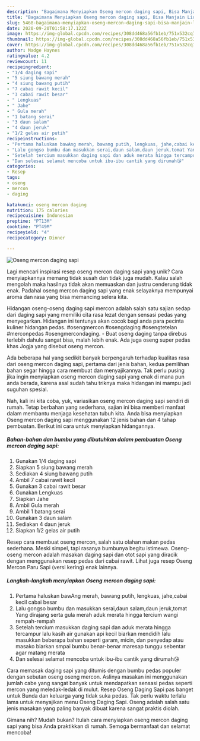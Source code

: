 ```yaml
---
description: "Bagaimana Menyiapkan Oseng mercon daging sapi, Bisa Manjain Lidah"
title: "Bagaimana Menyiapkan Oseng mercon daging sapi, Bisa Manjain Lidah"
slug: 5468-bagaimana-menyiapkan-oseng-mercon-daging-sapi-bisa-manjain-lidah
date: 2020-09-20T01:58:17.122Z
image: https://img-global.cpcdn.com/recipes/308dd468a56fb1eb/751x532cq70/oseng-mercon-daging-sapi-foto-resep-utama.jpg
thumbnail: https://img-global.cpcdn.com/recipes/308dd468a56fb1eb/751x532cq70/oseng-mercon-daging-sapi-foto-resep-utama.jpg
cover: https://img-global.cpcdn.com/recipes/308dd468a56fb1eb/751x532cq70/oseng-mercon-daging-sapi-foto-resep-utama.jpg
author: Madge Haynes
ratingvalue: 4.2
reviewcount: 11
recipeingredient:
- "1/4 daging sapi"
- "5 siung bawang merah"
- "4 siung bawang putih"
- "7 cabai rawit kecil"
- "3 cabai rawit besar"
- " Lengkuas"
- " Jahe"
- " Gula merah"
- "1 batang serai"
- "3 daun salam"
- "4 daun jeruk"
- "1/2 gelas air putih"
recipeinstructions:
- "Pertama haluskan bawAng merah, bawang putih, lengkuas, jahe,cabai kecil cabai besar"
- "Lalu gongso bumbu dan masukkan serai,daun salam,daun jeruk,tomat Yang dirajang serta gula merah aduk merata hingga tercium wangi rempah-rempah"
- "Setelah tercium masukkan daging sapi dan aduk merata hingga tercampur lalu kasih air gunakan api kecil biarkan mendidih lalu masukkan beberapa bahan seperti garam, micin, dan penyedap atau masako biarkan smpai bumbu benar-benar maresap tunggu sebentar agar matang merata"
- "Dan selesai selamat mencoba untuk ibu-ibu cantik yang dirumah😘"
categories:
- Resep
tags:
- oseng
- mercon
- daging

katakunci: oseng mercon daging 
nutrition: 175 calories
recipecuisine: Indonesian
preptime: "PT13M"
cooktime: "PT49M"
recipeyield: "4"
recipecategory: Dinner

---
```



![Oseng mercon daging sapi](https://img-global.cpcdn.com/recipes/308dd468a56fb1eb/751x532cq70/oseng-mercon-daging-sapi-foto-resep-utama.jpg)

Lagi mencari inspirasi resep oseng mercon daging sapi yang unik? Cara menyiapkannya memang tidak susah dan tidak juga mudah. Kalau salah mengolah maka hasilnya tidak akan memuaskan dan justru cenderung tidak enak. Padahal oseng mercon daging sapi yang enak selayaknya mempunyai aroma dan rasa yang bisa memancing selera kita.

Hidangan oseng-oseng daging sapi mercon adalah salah satu sajian sedap dari daging sapi yang memiliki cita rasa lezat dengan sensasi pedas yang menyegarkan. Hidangan ini tentunya akan cocok bagi anda para pecinta kuliner hidangan pedas. #osengmercon #osengdaging #osengtetelan #merconpedas #osengmercondaging. - Buat oseng daging tanpa direbus terlebih dahulu sangat bisa, malah lebih enak. Ada juga oseng super pedas khas Jogja yang disebut oseng mercon.

Ada beberapa hal yang sedikit banyak berpengaruh terhadap kualitas rasa dari oseng mercon daging sapi, pertama dari jenis bahan, kedua pemilihan bahan segar hingga cara membuat dan menyajikannya. Tak perlu pusing jika ingin menyiapkan oseng mercon daging sapi yang enak di mana pun anda berada, karena asal sudah tahu triknya maka hidangan ini mampu jadi suguhan spesial.


Nah, kali ini kita coba, yuk, variasikan oseng mercon daging sapi sendiri di rumah. Tetap berbahan yang sederhana, sajian ini bisa memberi manfaat dalam membantu menjaga kesehatan tubuh kita. Anda bisa menyiapkan Oseng mercon daging sapi menggunakan 12 jenis bahan dan 4 tahap pembuatan. Berikut ini cara untuk menyiapkan hidangannya.

<!--inarticleads1-->

##### Bahan-bahan dan bumbu yang dibutuhkan dalam pembuatan Oseng mercon daging sapi:

1. Gunakan 1/4 daging sapi
1. Siapkan 5 siung bawang merah
1. Sediakan 4 siung bawang putih
1. Ambil 7 cabai rawit kecil
1. Gunakan 3 cabai rawit besar
1. Gunakan  Lengkuas
1. Siapkan  Jahe
1. Ambil  Gula merah
1. Ambil 1 batang serai
1. Gunakan 3 daun salam
1. Sediakan 4 daun jeruk
1. Siapkan 1/2 gelas air putih


Resep cara membuat oseng mercon, salah satu olahan makan pedas sederhana. Meski simpel, tapi rasanya bumbunya begitu istimewa. Oseng-oseng mercon adalah masakan daging sapi dan otot sapi yang diracik dengan menggunakan resep pedas dari cabai rawit. Lihat juga resep Oseng Mercon Paru Sapi (versi kering) enak lainnya. 

<!--inarticleads2-->

##### Langkah-langkah menyiapkan Oseng mercon daging sapi:

1. Pertama haluskan bawAng merah, bawang putih, lengkuas, jahe,cabai kecil cabai besar
1. Lalu gongso bumbu dan masukkan serai,daun salam,daun jeruk,tomat Yang dirajang serta gula merah aduk merata hingga tercium wangi rempah-rempah
1. Setelah tercium masukkan daging sapi dan aduk merata hingga tercampur lalu kasih air gunakan api kecil biarkan mendidih lalu masukkan beberapa bahan seperti garam, micin, dan penyedap atau masako biarkan smpai bumbu benar-benar maresap tunggu sebentar agar matang merata
1. Dan selesai selamat mencoba untuk ibu-ibu cantik yang dirumah😘


Cara memasak daging sapi yang ditumis dengan bumbu pedas populer dengan sebutan oseng oseng mercon. Aslinya masakan ini menggunakan jumlah cabe yang sangat banyak untuk mendapatkan sensasi pedas seperti mercon yang meledak-ledak di mulut. Resep Oseng Daging Sapi pas banget untuk Bunda dan keluarga yang tidak suka pedas. Tak perlu waktu terlalu lama untuk menyajikan menu Oseng Daging Sapi. Oseng adalah salah satu jenis masakan yang paling banyak dibuat karena sangat praktis diolah. 

Gimana nih? Mudah bukan? Itulah cara menyiapkan oseng mercon daging sapi yang bisa Anda praktikkan di rumah. Semoga bermanfaat dan selamat mencoba!
